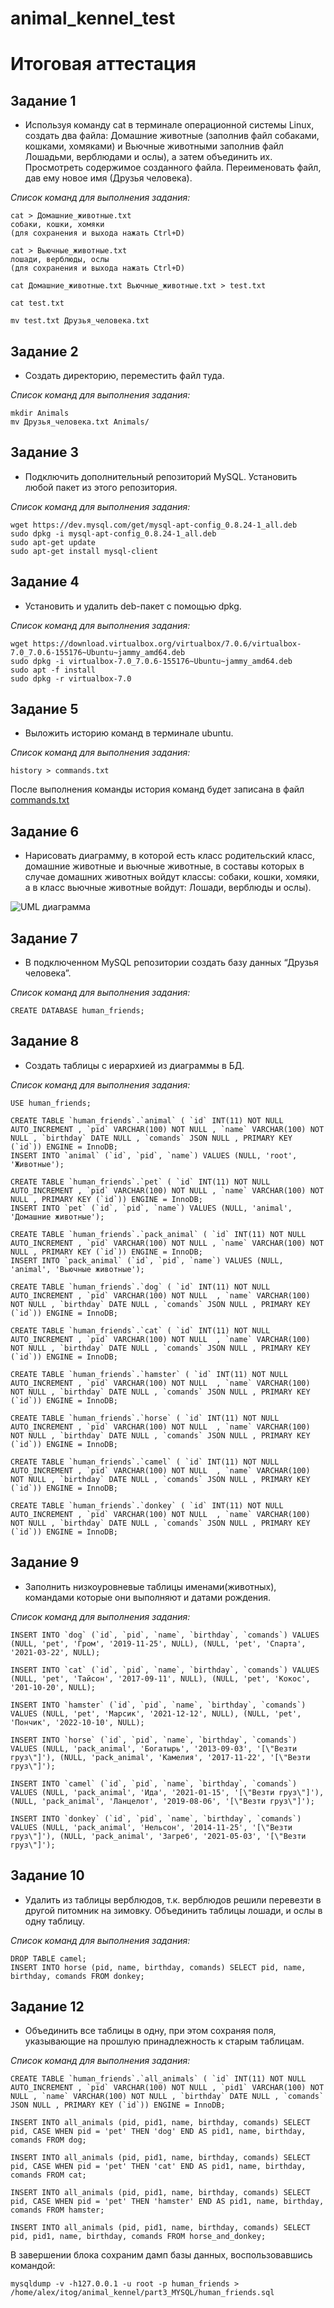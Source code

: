 # animal_kennel_test

# __Итоговая аттестация__

## Задание 1
- Используя команду cat в терминале операционной системы Linux, создать
два файла: Домашние животные (заполнив файл собаками, кошками,
хомяками) и Вьючные животными заполнив файл Лошадьми, верблюдами и
ослы), а затем объединить их. Просмотреть содержимое созданного файла.
Переименовать файл, дав ему новое имя (Друзья человека).

_Список команд для выполнения задания:_
```
cat > Домашние_животные.txt
собаки, кошки, хомяки
(для сохранения и выхода нажать Ctrl+D)

cat > Вьючные_животные.txt
лошади, верблюды, ослы
(для сохранения и выхода нажать Ctrl+D)

cat Домашние_животные.txt Вьючные_животные.txt > test.txt

cat test.txt

mv test.txt Друзья_человека.txt
```
## Задание 2
- Создать директорию, переместить файл туда.

_Список команд для выполнения задания:_
```
mkdir Animals
mv Друзья_человека.txt Animals/
```
## Задание 3
-  Подключить дополнительный репозиторий MySQL. Установить любой пакет
из этого репозитория.

_Список команд для выполнения задания:_
```
wget https://dev.mysql.com/get/mysql-apt-config_0.8.24-1_all.deb
sudo dpkg -i mysql-apt-config_0.8.24-1_all.deb
sudo apt-get update
sudo apt-get install mysql-client
```
## Задание 4
- Установить и удалить deb-пакет с помощью dpkg.

_Список команд для выполнения задания:_
```
wget https://download.virtualbox.org/virtualbox/7.0.6/virtualbox-7.0_7.0.6-155176~Ubuntu~jammy_amd64.deb
sudo dpkg -i virtualbox-7.0_7.0.6-155176~Ubuntu~jammy_amd64.deb
sudo apt -f install
sudo dpkg -r virtualbox-7.0
```
## Задание 5
- Выложить историю команд в терминале ubuntu.

_Список команд для выполнения задания:_
```
history > commands.txt
```
После выполнения команды история команд будет записана в файл [commands.txt](/part1_linux/commands.txt)

## Задание 6
- Нарисовать диаграмму, в которой есть класс родительский класс, домашние
животные и вьючные животные, в составы которых в случае домашних
животных войдут классы: собаки, кошки, хомяки, а в класс вьючные животные
войдут: Лошади, верблюды и ослы).

![UML диаграмма](part2_UML/UMLDiagram.png)

## Задание 7
- В подключенном MySQL репозитории создать базу данных “Друзья
человека”.

_Список команд для выполнения задания:_
```
CREATE DATABASE human_friends;
```

## Задание 8
- Создать таблицы с иерархией из диаграммы в БД.

_Список команд для выполнения задания:_
```
USE human_friends;

CREATE TABLE `human_friends`.`animal` ( `id` INT(11) NOT NULL AUTO_INCREMENT , `pid` VARCHAR(100) NOT NULL , `name` VARCHAR(100) NOT NULL , `birthday` DATE NULL , `comands` JSON NULL , PRIMARY KEY (`id`)) ENGINE = InnoDB;
INSERT INTO `animal` (`id`, `pid`, `name`) VALUES (NULL, 'root', 'Животные');

CREATE TABLE `human_friends`.`pet` ( `id` INT(11) NOT NULL AUTO_INCREMENT , `pid` VARCHAR(100) NOT NULL , `name` VARCHAR(100) NOT NULL , PRIMARY KEY (`id`)) ENGINE = InnoDB;
INSERT INTO `pet` (`id`, `pid`, `name`) VALUES (NULL, 'animal', 'Домашние животные');

CREATE TABLE `human_friends`.`pack_animal` ( `id` INT(11) NOT NULL AUTO_INCREMENT , `pid` VARCHAR(100) NOT NULL , `name` VARCHAR(100) NOT NULL , PRIMARY KEY (`id`)) ENGINE = InnoDB;
INSERT INTO `pack_animal` (`id`, `pid`, `name`) VALUES (NULL, 'animal', 'Вьючные животные');

CREATE TABLE `human_friends`.`dog` ( `id` INT(11) NOT NULL AUTO_INCREMENT , `pid` VARCHAR(100) NOT NULL  , `name` VARCHAR(100) NOT NULL , `birthday` DATE NULL , `comands` JSON NULL , PRIMARY KEY (`id`)) ENGINE = InnoDB;

CREATE TABLE `human_friends`.`cat` ( `id` INT(11) NOT NULL AUTO_INCREMENT , `pid` VARCHAR(100) NOT NULL  , `name` VARCHAR(100) NOT NULL , `birthday` DATE NULL , `comands` JSON NULL , PRIMARY KEY (`id`)) ENGINE = InnoDB;

CREATE TABLE `human_friends`.`hamster` ( `id` INT(11) NOT NULL AUTO_INCREMENT , `pid` VARCHAR(100) NOT NULL  , `name` VARCHAR(100) NOT NULL , `birthday` DATE NULL , `comands` JSON NULL , PRIMARY KEY (`id`)) ENGINE = InnoDB;

CREATE TABLE `human_friends`.`horse` ( `id` INT(11) NOT NULL AUTO_INCREMENT , `pid` VARCHAR(100) NOT NULL  , `name` VARCHAR(100) NOT NULL , `birthday` DATE NULL , `comands` JSON NULL , PRIMARY KEY (`id`)) ENGINE = InnoDB;

CREATE TABLE `human_friends`.`camel` ( `id` INT(11) NOT NULL AUTO_INCREMENT , `pid` VARCHAR(100) NOT NULL  , `name` VARCHAR(100) NOT NULL , `birthday` DATE NULL , `comands` JSON NULL , PRIMARY KEY (`id`)) ENGINE = InnoDB;

CREATE TABLE `human_friends`.`donkey` ( `id` INT(11) NOT NULL AUTO_INCREMENT , `pid` VARCHAR(100) NOT NULL  , `name` VARCHAR(100) NOT NULL , `birthday` DATE NULL , `comands` JSON NULL , PRIMARY KEY (`id`)) ENGINE = InnoDB;
```

## Задание 9
- Заполнить низкоуровневые таблицы именами(животных), командами
которые они выполняют и датами рождения.

_Список команд для выполнения задания:_
```
INSERT INTO `dog` (`id`, `pid`, `name`, `birthday`, `comands`) VALUES (NULL, 'pet', 'Гром', '2019-11-25', NULL), (NULL, 'pet', 'Спарта', '2021-03-22', NULL);

INSERT INTO `cat` (`id`, `pid`, `name`, `birthday`, `comands`) VALUES (NULL, 'pet', 'Тайсон', '2017-09-11', NULL), (NULL, 'pet', 'Кокос', '201-10-20', NULL);

INSERT INTO `hamster` (`id`, `pid`, `name`, `birthday`, `comands`) VALUES (NULL, 'pet', 'Марсик', '2021-12-12', NULL), (NULL, 'pet', 'Пончик', '2022-10-10', NULL);

INSERT INTO `horse` (`id`, `pid`, `name`, `birthday`, `comands`) VALUES (NULL, 'pack_animal', 'Богатырь', '2013-09-03', '[\"Везти груз\"]'), (NULL, 'pack_animal', 'Камелия', '2017-11-22', '[\"Везти груз\"]');

INSERT INTO `camel` (`id`, `pid`, `name`, `birthday`, `comands`) VALUES (NULL, 'pack_animal', 'Ида', '2021-01-15', '[\"Везти груз\"]'), (NULL, 'pack_animal', 'Ланцелот', '2019-08-06', '[\"Везти груз\"]');

INSERT INTO `donkey` (`id`, `pid`, `name`, `birthday`, `comands`) VALUES (NULL, 'pack_animal', 'Нельсон', '2014-11-25', '[\"Везти груз\"]'), (NULL, 'pack_animal', 'Загреб', '2021-05-03', '[\"Везти груз\"]');
```

## Задание 10
- Удалить из таблицы верблюдов, т.к. верблюдов решили перевезти в другой
питомник на зимовку. Объединить таблицы лошади, и ослы в одну таблицу.

_Список команд для выполнения задания:_
```
DROP TABLE camel;
INSERT INTO horse (pid, name, birthday, comands) SELECT pid, name, birthday, comands FROM donkey;
```

## Задание 12
- Объединить все таблицы в одну, при этом сохраняя поля, указывающие на
прошлую принадлежность к старым таблицам.

_Список команд для выполнения задания:_
```
CREATE TABLE `human_friends`.`all_animals` ( `id` INT(11) NOT NULL AUTO_INCREMENT , `pid` VARCHAR(100) NOT NULL , `pid1` VARCHAR(100) NOT NULL , `name` VARCHAR(100) NOT NULL , `birthday` DATE NULL , `comands` JSON NULL , PRIMARY KEY (`id`)) ENGINE = InnoDB;

INSERT INTO all_animals (pid, pid1, name, birthday, comands) SELECT pid, CASE WHEN pid = 'pet' THEN 'dog' END AS pid1, name, birthday, comands FROM dog;

INSERT INTO all_animals (pid, pid1, name, birthday, comands) SELECT pid, CASE WHEN pid = 'pet' THEN 'cat' END AS pid1, name, birthday, comands FROM cat;

INSERT INTO all_animals (pid, pid1, name, birthday, comands) SELECT pid, CASE WHEN pid = 'pet' THEN 'hamster' END AS pid1, name, birthday, comands FROM hamster;

INSERT INTO all_animals (pid, pid1, name, birthday, comands) SELECT pid, pid1, name, birthday, comands FROM horse_and_donkey;
```

В завершении блока сохраним дамп базы данных, воспользовавшись командой:
```
mysqldump -v -h127.0.0.1 -u root -p human_friends > /home/alex/itog/animal_kennel/part3_MYSQL/human_friends.sql
```
